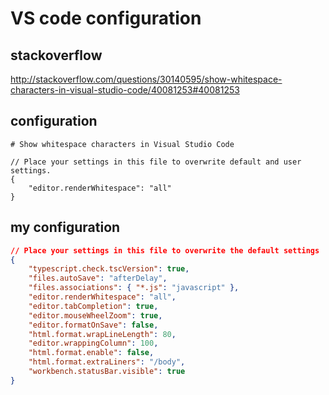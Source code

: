 # VS code configuration  

## stackoverflow  

http://stackoverflow.com/questions/30140595/show-whitespace-characters-in-visual-studio-code/40081253#40081253  


## configuration

```codes
# Show whitespace characters in Visual Studio Code

// Place your settings in this file to overwrite default and user settings.
{
    "editor.renderWhitespace": "all"
}

``` 



## my configuration

```json
// Place your settings in this file to overwrite the default settings
{
    "typescript.check.tscVersion": true,
    "files.autoSave": "afterDelay",
    "files.associations": { "*.js": "javascript" },
    "editor.renderWhitespace": "all",
    "editor.tabCompletion": true,
    "editor.mouseWheelZoom": true,
    "editor.formatOnSave": false,
    "html.format.wrapLineLength": 80,
    "editor.wrappingColumn": 100,
    "html.format.enable": false,
    "html.format.extraLiners": "/body",
    "workbench.statusBar.visible": true
}
``` 

